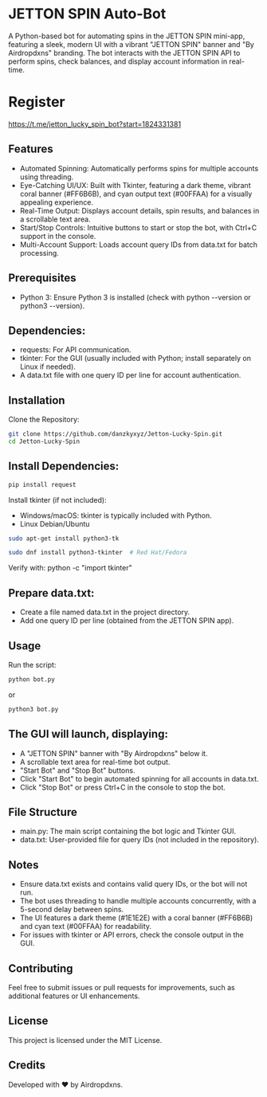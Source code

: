 # JETTON SPIN Auto-Bot
A Python-based bot for automating spins in the JETTON SPIN mini-app, featuring a sleek, modern UI with a vibrant "JETTON SPIN" banner and "By Airdropdxns" branding. The bot interacts with the JETTON SPIN API to perform spins, check balances, and display account information in real-time.

# Register

https://t.me/jetton_lucky_spin_bot?start=1824331381

## Features

- Automated Spinning: Automatically performs spins for multiple accounts using threading.
- Eye-Catching UI/UX: Built with Tkinter, featuring a dark theme, vibrant coral banner (#FF6B6B), and cyan output text (#00FFAA) for a visually appealing experience.
- Real-Time Output: Displays account details, spin results, and balances in a scrollable text area.
- Start/Stop Controls: Intuitive buttons to start or stop the bot, with Ctrl+C support in the console.
- Multi-Account Support: Loads account query IDs from data.txt for batch processing.

## Prerequisites

- Python 3: Ensure Python 3 is installed (check with python --version or python3 --version).

## Dependencies:
- requests: For API communication.
- tkinter: For the GUI (usually included with Python; install separately on Linux if needed).
- A data.txt file with one query ID per line for account authentication.

## Installation

Clone the Repository:

```bash
git clone https://github.com/danzkyxyz/Jetton-Lucky-Spin.git
cd Jetton-Lucky-Spin
```


## Install Dependencies:

```bash
pip install request
```

Install tkinter (if not included):

- Windows/macOS: tkinter is typically included with Python.
- Linux Debian/Ubuntu
``` bash
sudo apt-get install python3-tk
```
```bash
sudo dnf install python3-tkinter  # Red Hat/Fedora
```
Verify with:
python -c "import tkinter"

## Prepare data.txt:

- Create a file named data.txt in the project directory.
- Add one query ID per line (obtained from the JETTON SPIN app).

## Usage

Run the script:
```bash
python bot.py
```
or
```bash
python3 bot.py
```

## The GUI will launch, displaying:
- A "JETTON SPIN" banner with "By Airdropdxns" below it.
- A scrollable text area for real-time bot output.
- "Start Bot" and "Stop Bot" buttons.
- Click "Start Bot" to begin automated spinning for all accounts in data.txt.
- Click "Stop Bot" or press Ctrl+C in the console to stop the bot.

## File Structure

- main.py: The main script containing the bot logic and Tkinter GUI.
- data.txt: User-provided file for query IDs (not included in the repository).

## Notes

- Ensure data.txt exists and contains valid query IDs, or the bot will not run.
- The bot uses threading to handle multiple accounts concurrently, with a 5-second delay between spins.
- The UI features a dark theme (#1E1E2E) with a coral banner (#FF6B6B) and cyan text (#00FFAA) for readability.
- For issues with tkinter or API errors, check the console output in the GUI.

## Contributing
Feel free to submit issues or pull requests for improvements, such as additional features or UI enhancements.

## License
This project is licensed under the MIT License.

## Credits
Developed with ❤️ by Airdropdxns.
